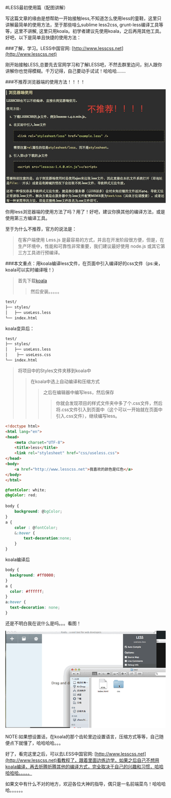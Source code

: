 #LESS最初使用篇（配图讲解）

写这篇文章的缘由是想帮助一开始接触less,不知道怎么使用less的童鞋，这里只讲解最简单的使用方法，至于那些啥么sublime less2css, grunt-less编译工具等等，这里不讲解, 这里只用koala。初学者建议先使用koala，之后再用其他工具。好吧，以下是简单且快捷的使用方法：

###了解，学习。LESS中国官网: [http://www.lesscss.net](http://www.lesscss.net)

刚开始接触LESS,总要先去官网学习和了解LESS吧，不然去群里边问，别人跟你讲解你也觉得模糊。千万记得，自己要动手试试！哈哈哈.......

###不推荐浏览器端的使用方法！！！！

![don't recommend](images/browser.png)

你用less浏览器端的使用方法了吗？用了！好吧，建议你换其他的编译方法，或是使用第三方编译工具。

至于为什么不推荐，官方的说法是：

> 在客户端使用 Less.js 是最容易的方式，并且在开发阶段很方便，但是，在生产环境中，性能和可靠性非常重要，我们建议最好使用 node.js 或其它第三方工具进行预编译。

###本文重点：用koala编译less文件，在页面中引入编译好的css文件（ps:亲，koala可以实时编译哦！）

>首先下载[koala](http://koala-app.com/index-zh.html)
> > 然后安装。。。。。

```html
test/
├── styles/
│   ├── useLess.less
└── index.html
```

koala变异后：

```html
test/
├── styles/
│   ├── useLess.less
│    ├── useLess.css
└── index.html
```
> 将项目中的Styles文件夹移到koala中
> > 在koala中选上自动编译和压缩方式
> > > 之后在编辑器中编写less，然后保存
> > > > 你就会发现项目的样式文件夹中多了个.css文件，然后将.css文件引入到页面中（这个可以一开始就在页面中引入.css文件），继续编写less。

```html
<!doctype html>
<html lang="en">
<head>
	<meta charset="UTF-8">
	<title>less</title>
	<link rel="stylesheet" href="css/useless.css">
</head>
<body>
	<a href="http://www.lesscss.net">我喜欢的颜色是红色</a>
</body>
</html>
```

```css
@fontColor: white;
@bgColor: red;

body {
	background: @bgColor;
}
a {
	color : @fontColor;
	&:hover {
		text-decoration:none;
    }
}
```

koala编译后

```css
body {
  background: #ff0000;
}
a {
  color: #ffffff;
}
a:hover {
  text-decoration: none;
}
```

还是不明白我在说什么是吗。。。看图！

![how to use KOALA](images/koala.gif)

NOTE:如果想设置话，在koala的那个齿轮里边设置语言，压缩方式等等，自己随便点下就懂了，哈哈哈哈。。。

好了，看完这里之后，可以去LESS中国官网: [http://www.lesscss.net](http://www.lesscss.net)看教程了，跟着里面边练边学，如果之后自己不想用koala编译，再去折腾折腾其他的编译方式，完全取决于自己的兴趣和习惯，哈哈哈哈哈。。。。。

如果文中有什么不对的地方，欢迎各位大神的指导，偶只是一名前端菜鸟！哈哈哈哈。。。。。。

